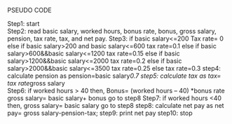 PSEUDO CODE 

Step1: start  
Step2: read basic salary, worked hours, bonus rate, bonus, gross salary, pension, tax rate, tax, and net pay.
Step3: if basic salary<=200
            Tax rate= 0
        else if basic salary>200 and basic salary<=600
            tax rate=0.1
        else if basic salary>600&&basic salary<=1200
            tax rate=0.15
        else if basic salary>1200&&basic salary<=2000
            tax rate=0.2
        else if basic salary>2000&&basic salary<=3500
            tax rate=0.25
        else
            tax rate=0.3
step4: calculate pension as 
              pension=basic salary*0.7
step5: calculate tax as 
               tax= tax rate*gross salary     
Step6: if worked hours > 40 then, 
              Bonus= (worked hours – 40) *bonus rate
              gross salary= basic salary+ bonus
              go to step8
Step7: if worked hours <40 then,
               gross salary= basic salary
               go to step8
step8: calculate net pay as 
               net pay= gross salary-pension-tax;
step9: print net pay
step10: stop                       
    



